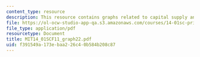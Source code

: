 ```yaml
---
content_type: resource
description: This resource contains graphs related to capital supply and markets II.
file: https://ol-ocw-studio-app-qa.s3.amazonaws.com/courses/14-01sc-principles-of-microeconomics-fall-2011/f391549a173ebaa226c40b584b208c87_MIT14_01SCF11_graph22.pdf
file_type: application/pdf
resourcetype: Document
title: MIT14_01SCF11_graph22.pdf
uid: f391549a-173e-baa2-26c4-0b584b208c87
---
```

